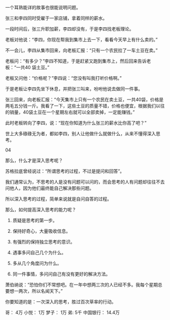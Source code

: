 一个耳熟能详的故事也很能说明问题。



张三和李四同时受雇于一家店铺，拿着同样的薪水。 



一段时间后，张三升职加薪，李四却没有，于是李四找老板理论。 



老板对他说：“李四，你现在帮我到集市上去一下，看看今天早上有什么卖的。” 



不一会儿，李四从集市回来，向老板汇报：“只有一个农民拉了一车土豆在卖。” 



老板问：“有多少？”李四不知道，于是赶紧又跑到集市上，然后回来告诉老板：“一共40 袋土豆。” 



老板又问他：“价格呢？”李四说：“您没有叫我打听价格啊。” 



于是老板让李四先坐下休息，并把张三叫来，吩咐他说去做同一件事。 



张三回来，向老板汇报：“今天集市上只有一个农民在卖土豆，一共40袋，价格是两毛五分钱一斤。我看了一下，这些土豆的质量不错，价格也便宜，根据我们以往的销量，40袋土豆在一个星期左右就可以全部卖掉，一定能赚钱。” 



此时老板转向了李四，说：“现在你知道为什么张三的薪水比你高了吧？” 


世上大多碌碌无为者，都如李四，别人让他做什么就做什么，从来不懂得深入思考。

 

 

 

04



那么，什么才是深入思考呢？ 





苏格拉底曾经说过：“所谓思考的过程，不过是提问和回答”。


我们通常认为，不思考的人是没有问题可以问的，而会思考的人有问题却往往不去问他人，因为他们最终能自己解决那些问题。


所以深入思考的过程，简单来说就是自问自答的过程。


那么，如何提高深入思考的能力呢？ 



1. 质疑是思考的第一步。

 2. 保持好奇心，大量吸收信息。

 3. 有强烈的保持独立思考的意识。

 4. 遇事多问自己几个为什么。

 5. 多从几个角度问为什么。

 6. 同一件事情，多问问自己有没有更好的解决方法。


萧伯纳说：“恐怕你们不常想吧。在一年中想两三次的人已经不多。我每个星期总要想一两次，所以名闻天下。” 


你要知道的是：一次深入的思考，胜过百次草率的行动。


哥： 4万
小悦： 1万
梦子： 1万
弟: 5千
中国银行： 14.4万 